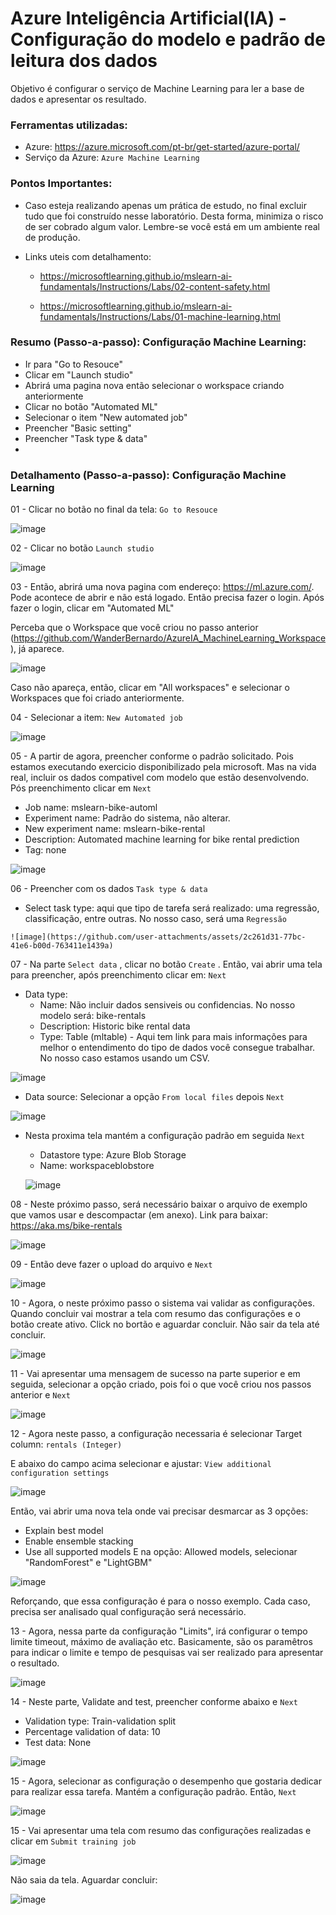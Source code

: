 # Azure Inteligência Artificial(IA) - Configuração do modelo e padrão de leitura dos dados
Objetivo é configurar o serviço de Machine Learning para ler a base de dados e apresentar os resultado.

### Ferramentas utilizadas:

- Azure: https://azure.microsoft.com/pt-br/get-started/azure-portal/
- Serviço da Azure: ``` Azure Machine Learning ```

### Pontos Importantes:

 - Caso esteja realizando apenas um prática de estudo, no final excluir tudo que foi construído nesse laboratório. Desta forma, minimiza o risco de ser cobrado algum valor. Lembre-se você está em um ambiente real de produção.
 - Links uteis com detalhamento:
   
    * https://microsoftlearning.github.io/mslearn-ai-fundamentals/Instructions/Labs/02-content-safety.html
      
    * https://microsoftlearning.github.io/mslearn-ai-fundamentals/Instructions/Labs/01-machine-learning.html

### Resumo (Passo-a-passo): Configuração Machine Learning:

 - Ir para "Go to Resouce"
 - Clicar em "Launch studio"
 - Abrirá uma pagina nova então selecionar o workspace criando anteriormente
 - Clicar no botão "Automated ML"
 - Selecionar o item "New automated job"
 - Preencher "Basic setting"
 - Preencher "Task type & data"
 -  

   
### Detalhamento (Passo-a-passo): Configuração Machine Learning

01 - Clicar no botão no final da tela: ``` Go to Resouce ```

![image](https://github.com/user-attachments/assets/701b2239-10e1-4b20-9c28-f1e2c9a13bf7)

02 - Clicar no botão ``` Launch studio ```

![image](https://github.com/user-attachments/assets/e7d5dff3-c0eb-47bc-8b6f-9da007117602)

03 - Então, abrirá uma nova pagina com endereço: https://ml.azure.com/. Pode acontece de abrir e não está logado. Então precisa fazer o login. Após fazer o login, clicar em "Automated ML"

Perceba que o Workspace que você criou no passo anterior (https://github.com/WanderBernardo/AzureIA_MachineLearning_Workspace), já aparece.

![image](https://github.com/user-attachments/assets/b2f6dfba-983d-4d90-a717-fcd799fe4333)

Caso não apareça, então, clicar em "All workspaces" e selecionar o Workspaces que foi criado anteriormente.

04 - Selecionar a item: ``` New Automated job ```

![image](https://github.com/user-attachments/assets/72e0c092-6cfc-4e96-ac12-fbf0b052eeba)

05 - A partir de agora, preencher conforme o padrão solicitado. Pois estamos executando exercicio disponibilizado pela microsoft. Mas na vida real, incluir os dados compativel com modelo que estão desenvolvendo. Pós preenchimento clicar em ``` Next ```
   * Job name: mslearn-bike-automl
   * Experiment name: Padrão do sistema, não alterar.
   * New experiment name: mslearn-bike-rental
   * Description: Automated machine learning for bike rental prediction
   * Tag: none

![image](https://github.com/user-attachments/assets/ae7f491e-4592-4f6e-b368-6b4784bff3a8)

06 - Preencher com os dados ``` Task type & data ```
   * Select task type: aqui que tipo de tarefa será realizado: uma regressão, classificação, entre outras. No nosso caso, será uma ``` Regressão ```
     
    ![image](https://github.com/user-attachments/assets/2c261d31-77bc-41e6-b00d-763411e1439a)

07 - Na parte ``` Select data ``` , clicar no botão ``` Create ``` . Então, vai abrir uma tela para preencher, após preenchimento clicar em: ``` Next ```
   * Data type:
      * Name: Não incluir dados sensiveis ou confidencias. No nosso modelo será: bike-rentals
      * Description: Historic bike rental data
      * Type: Table (mltable) - Aqui tem link para mais informações para melhor o entendimento do tipo de dados você consegue trabalhar. No nosso caso estamos usando um CSV.
        
   ![image](https://github.com/user-attachments/assets/7c03ac6d-b128-4b80-88f2-da4840b66900)

   * Data source: Selecionar a opção ``` From local files ``` depois ``` Next ``` 
     
   ![image](https://github.com/user-attachments/assets/790c3451-1509-4dab-b71d-dce6ffd8bd08)

   * Nesta proxima tela mantém a configuração padrão em seguida ``` Next ```
      * Datastore type: Azure Blob Storage
      * Name: workspaceblobstore
   
     ![image](https://github.com/user-attachments/assets/4b161107-bcb6-4d0d-b1e3-b9b306ca8a09)

08 - Neste próximo passo, será necessário baixar o arquivo de exemplo que vamos usar e descompactar (em anexo). Link  para baixar: https://aka.ms/bike-rentals

![image](https://github.com/user-attachments/assets/dfb2bc53-9273-45db-9955-fc36aa9aa74f)

09 - Então deve fazer o upload do arquivo e ``` Next ```

![image](https://github.com/user-attachments/assets/e41a452c-c1a9-41d8-9c2d-fdc395e51a31)

10 - Agora, o neste próximo passo o sistema vai validar as configurações. Quando concluir vai mostrar a tela com resumo das configurações e o botão create ativo. Click no bortão e aguardar concluir. Não sair da tela até concluir.

![image](https://github.com/user-attachments/assets/7d251609-0590-42ff-a794-84a715e03672)

11 - Vai apresentar uma mensagem de sucesso na parte superior e em seguida, selecionar a opção criado, pois foi o que você criou nos passos anterior e ``` Next ```

![image](https://github.com/user-attachments/assets/4b185037-9307-4bb2-82f2-097535abe034)

12 - Agora neste passo, a configuração necessaria é selecionar Target column: ``` rentals (Integer) ```

E abaixo do campo acima selecionar e ajustar: ``` View additional configuration settings ```

![image](https://github.com/user-attachments/assets/558d35a7-877e-4a2b-a6d3-e7604095c75d)

Então, vai abrir uma nova tela onde vai precisar desmarcar as 3 opções:
   * Explain best model
   * Enable ensemble stacking
   * Use all supported models
E na opção: Allowed models, selecionar "RandomForest" e "LightGBM"

![image](https://github.com/user-attachments/assets/c2662d00-c7db-4b11-a43c-c223d7c26895)

Reforçando, que essa configuração é para o nosso exemplo. Cada caso, precisa ser analisado qual configuração será necessário.

13 - Agora, nessa parte da configuração "Limits", irá configurar o tempo limite timeout, máximo de avaliação etc. Basicamente, são os paramêtros para indicar o limite e tempo de pesquisas vai ser realizado para apresentar o resultado.  

![image](https://github.com/user-attachments/assets/9b6dfdaa-b43a-4e93-8b4e-9d03626d74d1)

14 - Neste parte, Validate and test, preencher conforme abaixo e ``` Next ```
   * Validation type: Train-validation split
   * Percentage validation of data: 10
   * Test data: None

![image](https://github.com/user-attachments/assets/fe3693cb-5fdb-4258-a46b-d2698fe59fd7)

15 - Agora, selecionar as configuração o desempenho que gostaria dedicar para realizar essa tarefa. Mantém a configuração padrão. Então, ``` Next ```

![image](https://github.com/user-attachments/assets/3c42c7e3-f066-47d2-bc69-a5352f27b304)

15 - Vai apresentar uma tela com resumo das configurações realizadas e clicar em  ``` Submit training job ```

![image](https://github.com/user-attachments/assets/815ebc1a-cdd5-4832-a044-d96ebd143cbb)

Não saia da tela. Aguardar concluir:

![image](https://github.com/user-attachments/assets/cb740a01-b9ac-48ad-b1c8-60754a13a452)


